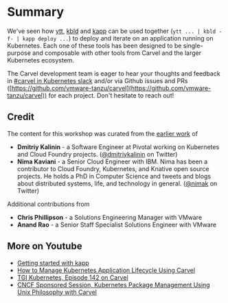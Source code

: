 # Summary

We've seen how [ytt](https://carvel.dev/ytt/), [kbld](https://carvel.dev/kbld/) and [kapp](https://carvel.dev/kapp/) can be used together (`ytt ... | kbld -f- | kapp deploy ...`) to deploy and iterate on an application running on Kubernetes. Each one of these tools has been designed to be single-purpose and composable with other tools from Carvel and the larger Kubernetes ecosystem.

The Carvel development team is eager to hear your thoughts and feedback in [#carvel in Kubernetes slack](https://slack.kubernetes.io/) and/or via Github issues and PRs ([https://github.com/vmware-tanzu/carvel](https://github.com/vmware-tanzu/carvel)) for each project. Don't hesitate to reach out!

## Credit

The content for this workshop was curated from the [earlier work](https://github.com/eduk8s-labs/lab-getting-started-with-carvel) of

* __Dmitriy Kalinin__ - a Software Engineer at Pivotal working on Kubernetes and Cloud Foundry projects. ([@dmitriykalinin](https://twitter.com/dmitriykalinin) on Twitter)
* __Nima Kaviani__ - a Senior Cloud Engineer with IBM. Nima has been a contributor to Cloud Foundry, Kubernetes, and Knative open source projects. He holds a PhD in Computer Science and tweets and blogs about distributed systems, life, and technology in general. ([@nimak](https://twitter.com/nimak) on Twitter)

Additional contributions from

* __Chris Phillipson__ - a Solutions Engineering Manager with VMware
* __Anand Rao__ - a Senior Staff Specialist Solutions Engineer with VMware

## More on Youtube

* [Getting started with kapp](https://m.youtube.com/watch?v=WOMOXqzLYRs)
* [How to Manage Kubernetes Application Lifecycle Using Carvel](https://www.youtube.com/watch?v=Kd1sWySJGhc)
* [TGI Kubernetes, Episode 142 on Carvel](https://youtu.be/ShWVyyY2E3o)
* [CNCF Sponsored Session, Kubernetes Package Management Using Unix Philosophy with Carvel](https://m.youtube.com/watch?v=Yjr9s-aLHjU)
